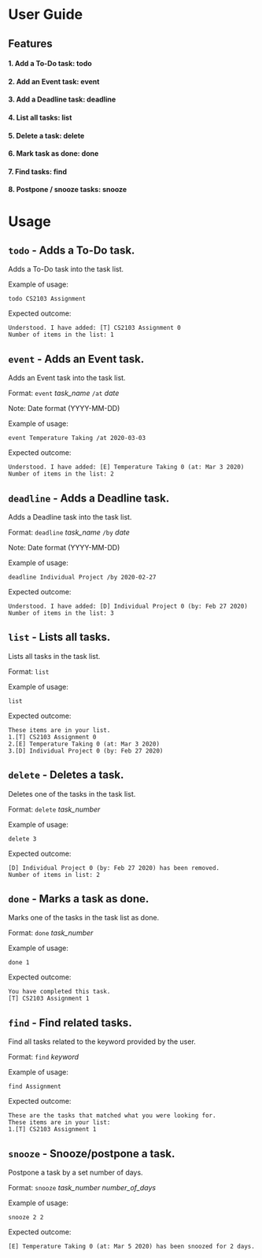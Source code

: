 # User Guide

## Features


#### 1. Add a To-Do task: todo
#### 2. Add an Event task: event
#### 3. Add a Deadline task: deadline
#### 4. List all tasks: list
#### 5. Delete a task: delete
#### 6. Mark task as done: done
#### 7. Find tasks: find
#### 8. Postpone / snooze tasks: snooze

# Usage

## `todo` - Adds a To-Do task.

Adds a To-Do task into the task list.

Example of usage: 

`todo CS2103 Assignment`

Expected outcome:

`Understood. I have added: [T] CS2103 Assignment 0`  
`Number of items in the list: 1`  


## `event` - Adds an Event task.

Adds an Event task into the task list.

Format: `event` *task_name* `/at` *date*

Note: Date format (YYYY-MM-DD)

Example of usage: 

`event Temperature Taking /at 2020-03-03`

Expected outcome:

`Understood. I have added: [E] Temperature Taking 0 (at: Mar 3 2020)`  
`Number of items in the list: 2`  


## `deadline` - Adds a Deadline task.

Adds a Deadline task into the task list.

Format: `deadline` *task_name* `/by` *date*

Note: Date format (YYYY-MM-DD)

Example of usage: 

`deadline Individual Project /by 2020-02-27`

Expected outcome:


`Understood. I have added: [D] Individual Project 0 (by: Feb 27 2020)`  
`Number of items in the list: 3`
  

## `list` - Lists all tasks.

Lists all tasks in the task list.

Format: `list` 

Example of usage: 

`list`

Expected outcome:

`These items are in your list.`  
`1.[T] CS2103 Assignment 0`  
`2.[E] Temperature Taking 0 (at: Mar 3 2020)`  
`3.[D] Individual Project 0 (by: Feb 27 2020)`  


## `delete` - Deletes a task.

Deletes one of the tasks in the task list.  

Format: `delete` *task_number*

Example of usage: 

`delete 3`

Expected outcome:  

`[D] Individual Project 0 (by: Feb 27 2020) has been removed.`  
`Number of items in list: 2`  

  
## `done` - Marks a task as done.

Marks one of the tasks in the task list as done.  

Format: `done` *task_number*

Example of usage: 

`done 1`

Expected outcome:  

`You have completed this task.`  
`[T] CS2103 Assignment 1`


## `find` - Find related tasks.

Find all tasks related to the keyword provided by the user.  

Format: `find` *keyword*

Example of usage: 

`find Assignment`

Expected outcome:  

`These are the tasks that matched what you were looking for.`  
`These items are in your list:`  
`1.[T] CS2103 Assignment 1`


## `snooze` - Snooze/postpone a task.

Postpone a task by a set number of days. 

Format: `snooze` *task_number* *number_of_days*

Example of usage: 

`snooze 2 2`

Expected outcome:  

`[E] Temperature Taking 0 (at: Mar 5 2020) has been snoozed for 2 days.`  

